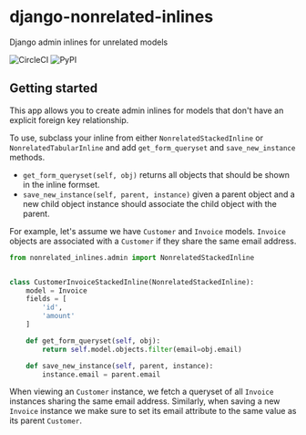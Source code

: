 # django-nonrelated-inlines

Django admin inlines for unrelated models

![CircleCI](https://img.shields.io/circleci/build/github/bhomnick/django-nonrelated-inlines)
![PyPI](https://img.shields.io/pypi/v/django-nonrelated-inlines)

## Getting started

This app allows you to create admin inlines for models that don't have an
explicit foreign key relationship.

To use, subclass your inline from either `NonrelatedStackedInline` or 
`NonrelatedTabularInline` and add `get_form_queryset` and `save_new_instance`
methods.

* `get_form_queryset(self, obj)` returns all objects that should be shown in
  the inline formset.
* `save_new_instance(self, parent, instance)` given a parent object and a new
  child object instance should associate the child object with the parent.

For example, let's assume we have `Customer` and `Invoice` models. `Invoice`
objects are associated with a `Customer` if they share the same email address.

```python
from nonrelated_inlines.admin import NonrelatedStackedInline


class CustomerInvoiceStackedInline(NonrelatedStackedInline):
    model = Invoice
    fields = [
        'id',
        'amount'
    ]

    def get_form_queryset(self, obj):
        return self.model.objects.filter(email=obj.email)

    def save_new_instance(self, parent, instance):
        instance.email = parent.email
```

When viewing an `Customer` instance, we fetch a queryset of all `Invoice`
instances sharing the same email address. Similarly, when saving a new `Invoice`
instance we make sure to set its email attribute to the same value as its parent
`Customer`.
